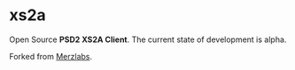 # xs2a

Open Source **PSD2 XS2A Client**. The current state of development is alpha.

Forked from [Merzlabs](https://github.com/Merzlabs/pecuniatordotgo).
